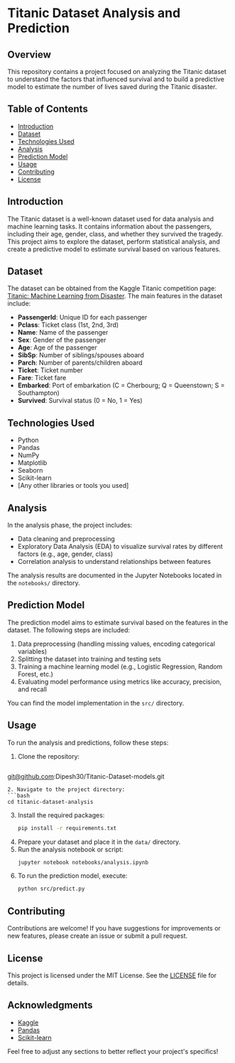# Titanic Dataset Analysis and Prediction

## Overview

This repository contains a project focused on analyzing the Titanic dataset to understand the factors that influenced survival and to build a predictive model to estimate the number of lives saved during the Titanic disaster.

## Table of Contents

- [Introduction](#introduction)
- [Dataset](#dataset)
- [Technologies Used](#technologies-used)
- [Analysis](#analysis)
- [Prediction Model](#prediction-model)
- [Usage](#usage)
- [Contributing](#contributing)
- [License](#license)

## Introduction

The Titanic dataset is a well-known dataset used for data analysis and machine learning tasks. It contains information about the passengers, including their age, gender, class, and whether they survived the tragedy. This project aims to explore the dataset, perform statistical analysis, and create a predictive model to estimate survival based on various features.

## Dataset

The dataset can be obtained from the Kaggle Titanic competition page: [Titanic: Machine Learning from Disaster](https://www.kaggle.com/c/titanic/data). The main features in the dataset include:

- **PassengerId**: Unique ID for each passenger
- **Pclass**: Ticket class (1st, 2nd, 3rd)
- **Name**: Name of the passenger
- **Sex**: Gender of the passenger
- **Age**: Age of the passenger
- **SibSp**: Number of siblings/spouses aboard
- **Parch**: Number of parents/children aboard
- **Ticket**: Ticket number
- **Fare**: Ticket fare
- **Embarked**: Port of embarkation (C = Cherbourg; Q = Queenstown; S = Southampton)
- **Survived**: Survival status (0 = No, 1 = Yes)

## Technologies Used

- Python
- Pandas
- NumPy
- Matplotlib
- Seaborn
- Scikit-learn
- [Any other libraries or tools you used]

## Analysis

In the analysis phase, the project includes:

- Data cleaning and preprocessing
- Exploratory Data Analysis (EDA) to visualize survival rates by different factors (e.g., age, gender, class)
- Correlation analysis to understand relationships between features

The analysis results are documented in the Jupyter Notebooks located in the `notebooks/` directory.

## Prediction Model

The prediction model aims to estimate survival based on the features in the dataset. The following steps are included:

1. Data preprocessing (handling missing values, encoding categorical variables)
2. Splitting the dataset into training and testing sets
3. Training a machine learning model (e.g., Logistic Regression, Random Forest, etc.)
4. Evaluating model performance using metrics like accuracy, precision, and recall

You can find the model implementation in the `src/` directory.

## Usage

To run the analysis and predictions, follow these steps:

1. Clone the repository:
   ```bash
  git@github.com:Dipesh30/Titanic-Dataset-models.git
   ```
2. Navigate to the project directory:
   ```bash
   cd titanic-dataset-analysis
   ```
3. Install the required packages:
   ```bash
   pip install -r requirements.txt
   ```
4. Prepare your dataset and place it in the `data/` directory.
5. Run the analysis notebook or script:
   ```bash
   jupyter notebook notebooks/analysis.ipynb
   ```
6. To run the prediction model, execute:
   ```bash
   python src/predict.py
   ```

## Contributing

Contributions are welcome! If you have suggestions for improvements or new features, please create an issue or submit a pull request.

## License

This project is licensed under the MIT License. See the [LICENSE](LICENSE) file for details.

## Acknowledgments

- [Kaggle](https://www.kaggle.com/)
- [Pandas](https://pandas.pydata.org/)
- [Scikit-learn](https://scikit-learn.org/)

Feel free to adjust any sections to better reflect your project's specifics!
